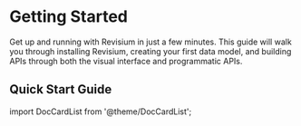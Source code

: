 # Getting Started

Get up and running with Revisium in just a few minutes. This guide will walk you through installing Revisium, creating your first data model, and building APIs through both the visual interface and programmatic APIs.

## Quick Start Guide

import DocCardList from '@theme/DocCardList';

<DocCardList />